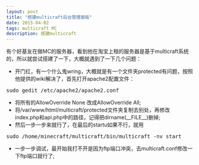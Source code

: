 ```yaml
---
layout: post
title: "搭建multicraft后台管理面板"
date: 2015-04-02
tags: multicraft MC
description: 搭建multicraft
---
```

<p>
	有个好基友在做MC的服务器，看到他在淘宝上租的服务器是基于multicraft系统的，所以就尝试搭建了一下，大概就遇到了一下几个问题：
</p>
<ul>
	<li>
		开门红，有一个什么鬼wring，大概就是有一个文件夹protected有问题，按照他提供的wiki解决了，首先打开apache2配置文件：
	</li>
</ul>
<pre class="">sudo gedit /etc/apache2/apache2.conf</pre>
<ul>
	<li>将所有的AllowOverride None 改成AllowOverride All;</li>
	<li>
		将/var/www/html/multicraft/protected文件夹复制去别处，再修改index.php和api.php中的路径，记得把dirname(__FILE__)删掉;
	</li>
	<li>然后一步一步来就行了，在最后的startu如果不行，就用</li>
</ul>
<pre class="">sudo /home/minecraft/multicraft/bin/multicraft -nv start</pre>
<ul>
	<li>一步一步调试，最开始我打不开是因为ftp端口冲突，去multicraft.conf修改一下ftp端口就行了;</li>
</ul>